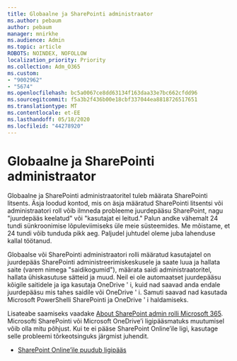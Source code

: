```yaml
---
title: Globaalne ja SharePointi administraator
ms.author: pebaum
author: pebaum
manager: mnirkhe
ms.audience: Admin
ms.topic: article
ROBOTS: NOINDEX, NOFOLLOW
localization_priority: Priority
ms.collection: Adm_O365
ms.custom:
- "9002962"
- "5674"
ms.openlocfilehash: bc5a0067ce8dd63134f163daa33e7bc662cfdd96
ms.sourcegitcommit: f5a3b2f436b00e18cbf337044ea8818726517651
ms.translationtype: MT
ms.contentlocale: et-EE
ms.lasthandoff: 05/18/2020
ms.locfileid: "44278920"
---
```

# <a name="global-and-sharepoint-admin"></a>Globaalne ja SharePointi administraator

Globaalne ja SharePointi administraatoritel tuleb määrata SharePointi litsents. Äsja loodud kontod, mis on äsja määratud SharePointi litsentsi või administraatori roll võib ilmneda probleeme juurdepääsu SharePoint, nagu "juurdepääs keelatud" või "kasutajat ei leitud." Palun andke vähemalt 24 tundi sünkroonimise lõpuleviimiseks üle meie süsteemides. Me mõistame, et 24 tundi võib tunduda pikk aeg. Paljudel juhtudel oleme juba lahenduse kallal töötanud.

Globaalse või SharePointi administraatori rolli määratud kasutajatel on juurdepääs SharePointi administreerimiskeskusele ja saate luua ja hallata saite (varem nimega "saidikogumid"), määrata saidi administraatoritel, hallata ühiskasutuse sätteid ja muud. Neil ei ole automaatset juurdepääsu kõigile saitidele ja iga kasutaja OneDrive ' i, kuid nad saavad anda endale juurdepääsu mis tahes saidile või OneDrive ' i. Samuti saavad nad kasutada Microsoft PowerShelli SharePointi ja OneDrive ' i haldamiseks.

Lisateabe saamiseks vaadake [About SharePoint admin rolli Microsoft 365](https://docs.microsoft.com/sharepoint/sharepoint-admin-role).
Microsofti SharePointi või Microsoft OneDrive’i ligipääsmatuks muutumisel võib olla mitu põhjust. Kui te ei pääse SharePoint Online’ile ligi, kasutage selle probleemi tõrkeotsinguks järgmist juhendit.

- [SharePoint Online’ile puudub ligipääs](https://docs.microsoft.com/sharepoint/troubleshoot/sharing-and-permissions/sharepoint-online-inaccessible)

